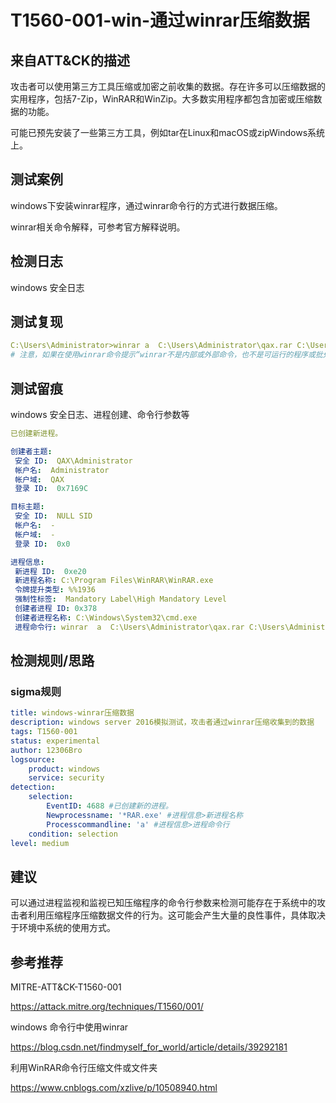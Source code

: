 # T1560-001-win-通过winrar压缩数据

## 来自ATT&CK的描述

攻击者可以使用第三方工具压缩或加密之前收集的数据。存在许多可以压缩数据的实用程序，包括7-Zip，WinRAR和WinZip。大多数实用程序都包含加密或压缩数据的功能。

可能已预先安装了一些第三方工具，例如tar在Linux和macOS或zipWindows系统上。

## 测试案例

windows下安装winrar程序，通过winrar命令行的方式进行数据压缩。

winrar相关命令解释，可参考官方解释说明。

## 检测日志

windows 安全日志

## 测试复现

```yml
C:\Users\Administrator>winrar a  C:\Users\Administrator\qax.rar C:\Users\Administrator\qax.pst
# 注意，如果在使用winrar命令提示“winrar不是内部或外部命令，也不是可运行的程序或批处理文件“。请记得添加环境变量
```

## 测试留痕

windows 安全日志、进程创建、命令行参数等

```yml
已创建新进程。

创建者主题:
 安全 ID:  QAX\Administrator
 帐户名:  Administrator
 帐户域:  QAX
 登录 ID:  0x7169C

目标主题:
 安全 ID:  NULL SID
 帐户名:  -
 帐户域:  -
 登录 ID:  0x0

进程信息:
 新进程 ID:  0xe20
 新进程名称: C:\Program Files\WinRAR\WinRAR.exe
 令牌提升类型: %%1936
 强制性标签:  Mandatory Label\High Mandatory Level
 创建者进程 ID: 0x378
 创建者进程名称: C:\Windows\System32\cmd.exe
 进程命令行: winrar  a  C:\Users\Administrator\qax.rar C:\Users\Administrator\qax.pst
```

## 检测规则/思路

### sigma规则

```yml
title: windows-winrar压缩数据
description: windows server 2016模拟测试，攻击者通过winrar压缩收集到的数据
tags: T1560-001
status: experimental
author: 12306Bro
logsource:
    product: windows
    service: security
detection:
    selection:
        EventID: 4688 #已创建新的进程。
        Newprocessname: '*RAR.exe' #进程信息>新进程名称
        Processcommandline: 'a' #进程信息>进程命令行
    condition: selection
level: medium
```

## 建议

可以通过进程监视和监视已知压缩程序的命令行参数来检测可能存在于系统中的攻击者利用压缩程序压缩数据文件的行为。这可能会产生大量的良性事件，具体取决于环境中系统的使用方式。

## 参考推荐

MITRE-ATT&CK-T1560-001

<https://attack.mitre.org/techniques/T1560/001/>

windows 命令行中使用winrar

<https://blog.csdn.net/findmyself_for_world/article/details/39292181>

利用WinRAR命令行压缩文件或文件夹

<https://www.cnblogs.com/xzlive/p/10508940.html>
